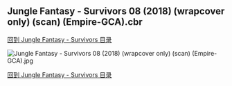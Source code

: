 ## Jungle Fantasy - Survivors 08 (2018) (wrapcover only) (scan) (Empire-GCA).cbr


[回到 Jungle Fantasy - Survivors 目录](https://github.com/alicewish/markdown/blob/master/series/Jungle-Fantasy-Survivors.md)


![Jungle Fantasy - Survivors 08 (2018) (wrapcover only) (scan) (Empire-GCA).jpg](https://wx1.sinaimg.cn/large/6a9fdecaly1fr197vussgj21kw17lhdt.jpg)

[回到 Jungle Fantasy - Survivors 目录](https://github.com/alicewish/markdown/blob/master/series/Jungle-Fantasy-Survivors.md)

